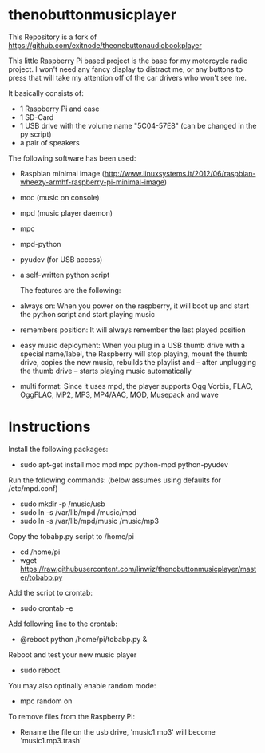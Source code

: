 thenobuttonmusicplayer
===========================

This Repository is a fork of https://github.com/exitnode/theonebuttonaudiobookplayer

This little Raspberry Pi based project is the base for my motorcycle radio project. I won't need any fancy display to distract me, or any buttons to press that will take my attention off of the car drivers who won't see me.

It basically consists of:  
  
* 1 Raspberry Pi and case
* 1 SD-Card
* 1 USB drive with the volume name "5C04-57E8" (can be changed in the py script)
* a pair of speakers
  
The following software has been used:  
  
* Raspbian minimal image (http://www.linuxsystems.it/2012/06/raspbian-wheezy-armhf-raspberry-pi-minimal-image)
* moc (music on console)
* mpd (music player daemon)
* mpc
* mpd-python
* pyudev (for USB access)
* a self-written python script
  
  The features are the following:
 
* always on: When you power on the raspberry, it will boot up and start the python script and start playing music
* remembers position: It will always remember the last played position
* easy music deployment: When you plug in a USB thumb drive with a special name/label, the Raspberry will stop playing, mount the thumb drive, copies the new music, rebuilds the playlist and – after unplugging the thumb drive – starts playing music automatically
* multi format: Since it uses mpd, the player supports  Ogg Vorbis, FLAC, OggFLAC, MP2, MP3, MP4/AAC, MOD, Musepack and wave


Instructions
=======
Install the following packages:
* sudo apt-get install moc mpd mpc python-mpd python-pyudev

Run the following commands: (below assumes using defaults for /etc/mpd.conf)
* sudo mkdir -p /music/usb
* sudo ln -s /var/lib/mpd /music/mpd
* sudo ln -s /var/lib/mpd/music /music/mp3

Copy the tobabp.py script to /home/pi
* cd /home/pi
* wget https://raw.githubusercontent.com/linwiz/thenobuttonmusicplayer/master/tobabp.py

Add the script to crontab:
* sudo crontab -e

Add following line to the crontab:
* @reboot python /home/pi/tobabp.py &

Reboot and test your new music player
* sudo reboot

You may also optinally enable random mode:
* mpc random on

To remove files from the Raspberry Pi:
* Rename the file on the usb drive, 'music1.mp3' will become 'music1.mp3.trash'
